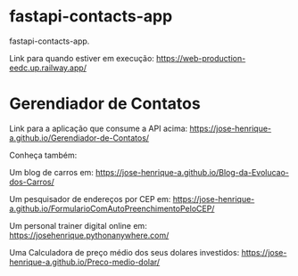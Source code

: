 # fastapi-contacts-app
fastapi-contacts-app.

Link para quando estiver em execução: https://web-production-eedc.up.railway.app/

# Gerendiador de Contatos
Link para a aplicação que consume a API acima: https://jose-henrique-a.github.io/Gerendiador-de-Contatos/

Conheça também:

Um blog de carros em: https://jose-henrique-a.github.io/Blog-da-Evolucao-dos-Carros/

Um pesquisador de endereços por CEP em: https://jose-henrique-a.github.io/FormularioComAutoPreenchimentoPeloCEP/

Um personal trainer digital online em: https://josehenrique.pythonanywhere.com/

Uma Calculadora de preço médio dos seus dolares investidos: https://jose-henrique-a.github.io/Preco-medio-dolar/
